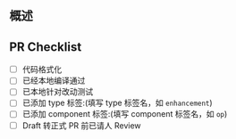 ## 概述


## PR Checklist
 - [ ] 代码格式化 
 - [ ] 已经本地编译通过
 - [ ] 已本地针对改动测试
 - [ ] 已添加 type 标签:(填写 type 标签名，如 `enhancement`)
 - [ ] 已添加 component 标签:(填写 component 标签名，如 `op`)
 - [ ] Draft 转正式 PR 前已请人 Review